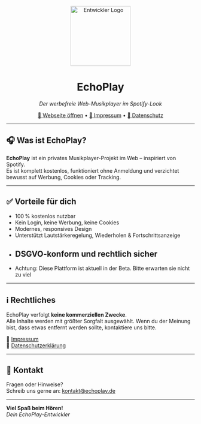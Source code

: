 <p align="center">
  <img src="https://i.postimg.cc/vTTc3f7m/1000072572-3643adb7b6957288cd73d569e60f8263-18-11-2023-12-35-17-20240415-181847-0000-Original.png" alt="Entwickler Logo" width="160">
</p>

<h1 align="center">EchoPlay</h1>
<p align="center"><em>Der werbefreie Web-Musikplayer im Spotify-Look</em></p>

<p align="center">
  <a href="https://alexgamingstudio.github.io/neverwannagiveyouup.echoplay">🔗 Webseite öffnen</a> •
  <a href="impressum.html">📘 Impressum</a> •
  <a href="datenschutz.html">📒 Datenschutz</a>
</p>

---

## 🎧 Was ist EchoPlay?

**EchoPlay** ist ein privates Musikplayer-Projekt im Web – inspiriert von Spotify.  
Es ist komplett kostenlos, funktioniert ohne Anmeldung und verzichtet bewusst auf Werbung, Cookies oder Tracking.

---

## ✅ Vorteile für dich

- 100 % kostenlos nutzbar
- Kein Login, keine Werbung, keine Cookies
- Modernes, responsives Design
- Unterstützt Lautstärkeregelung, Wiederholen & Fortschrittsanzeige
- DSGVO-konform und rechtlich sicher
  ---
- Achtung: Diese Plattform ist aktuell in der Beta. Bitte erwarten sie nicht zu viel

---

## ℹ️ Rechtliches

EchoPlay verfolgt **keine kommerziellen Zwecke**.  
Alle Inhalte werden mit größter Sorgfalt ausgewählt. Wenn du der Meinung bist, dass etwas entfernt werden sollte, kontaktiere uns bitte.

📘 [Impressum](https://alexgamingstudio.github.io/neverwannagiveyouup.echoplay/impressum.html)  
📒 [Datenschutzerklärung](https://alexgamingstudio.github.io/neverwannagiveyouup.echoplay/datenschutz.html)

---

## 💌 Kontakt

Fragen oder Hinweise?  
Schreib uns gerne an: [kontakt@echoplay.de](mailto:team.alexgaming@icloud.com)

---

**Viel Spaß beim Hören!**  
_Dein EchoPlay-Entwickler_
